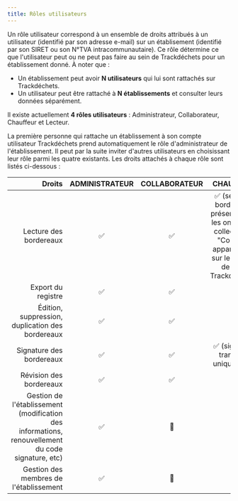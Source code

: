 ```yaml
---
title: Rôles utilisateurs
---
```



Un rôle utilisateur correspond à un ensemble de droits attribués à un utilisateur (identifié par son adresse e-mail) sur un établisement (identifié par son SIRET ou son N°TVA intracommunautaire). Ce rôle détermine ce que l'utilisateur peut ou ne peut pas faire au sein de Trackdéchets pour un établissement donné. À noter que : 

- Un établissement peut avoir **N utilisateurs** qui lui sont rattachés sur Trackdéchets. 
- Un utilisateur peut être rattaché à **N établissements** et consulter leurs données séparément. 

Il existe actuellement **4 rôles utilisateurs** : Administrateur, Collaborateur, Chauffeur et Lecteur.

La première personne qui rattache un établissement à son compte utilisateur Trackdéchets prend automatiquement le rôle d'administrateur de l'établissement. Il peut par la suite inviter d'autres utilisateurs en choisissant leur rôle parmi les quatre existants. Les droits attachés à chaque rôle sont listés ci-dessous : 

| Droits | ADMINISTRATEUR | COLLABORATEUR | CHAUFFEUR | LECTEUR |
|---:|:---:|:---:|:---:|:---:|
| Lecture des bordereaux | ✅ | ✅ | ✅ (seuls les bordereaux présents dans les onglets "À collecter" et "Collecté" apparaissent sur le tableau de bord Trackdéchets) | ✅ |
| Export du registre | ✅ | ✅ | ✅ | ✅ |
| Édition, suppression, duplication des bordereaux | ✅ | ✅ | ✅ | 🔴 |
| Signature des bordereaux | ✅ | ✅ | ✅ (signature transport uniquement) | 🔴 |
| Révision des bordereaux | ✅ | ✅ | 🔴 | 🔴 |
| Gestion de l'établissement (modification des informations, renouvellement du code signature, etc) | ✅ | 🔴 | 🔴 | 🔴 |
| Gestion des membres de l'établissement | ✅ | 🔴 | 🔴 | 🔴 |
